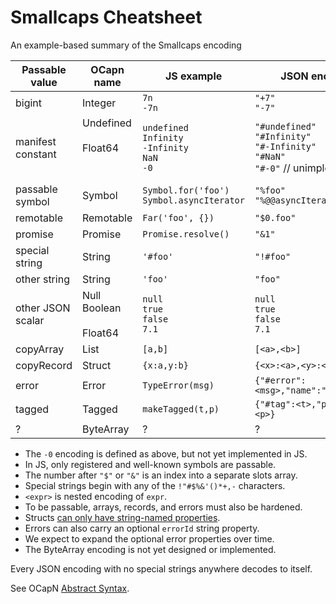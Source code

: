 # Smallcaps Cheatsheet

An example-based summary of the Smallcaps encoding

| Passable value  | OCapn name    | JS example          | JSON encoding        |
| ----------------|---------------|---------------------|----------------------|
| bigint          | Integer       | `7n`<br>`-7n`       | `"+7"`<br>`"-7"`     |
| manifest constant | Undefined<br><br>Float64<br><br><br> | `undefined`<br>`Infinity`<br>`-Infinity`<br>`NaN`<br>`-0` | `"#undefined"`<br>`"#Infinity"`<br>`"#-Infinity"`<br>`"#NaN"`<br>`"#-0"` // unimplemented |
| passable symbol | Symbol        | `Symbol.for('foo')`<br>`Symbol.asyncIterator` | `"%foo"`<br>`"%@@asyncIterator"` |
| remotable       | Remotable     | `Far('foo', {})`    | `"$0.foo"`           |
| promise         | Promise       | `Promise.resolve()` | `"&1"`               |
| special string  | String        | `'#foo'`            | `"!#foo"`            |
| other string    | String        | `'foo'`             | `"foo"`              |
| other JSON scalar | Null<br>Boolean<br><br>Float64 | `null`<br>`true`<br>`false`<br>`7.1` | `null`<br>`true`<br>`false`<br>`7.1` |
| copyArray       | List          | `[a,b]`             | `[<a>,<b>]`          |
| copyRecord      | Struct        | `{x:a,y:b}`         | `{<x>:<a>,<y>:<b>}`  |
| error           | Error         | `TypeError(msg)`    | `{"#error":<msg>,"name":"TypeError"}` |
| tagged          | Tagged        | `makeTagged(t,p)`   | `{"#tag":<t>,"payload":<p>}` |
| ?               | ByteArray     | ?                   | ? |

* The `-0` encoding is defined as above, but not yet implemented in JS.
* In JS, only registered and well-known symbols are passable.
* The number after `"$"` or `"&"` is an index into a separate slots array.
* Special strings begin with any of the `!"#$%&'()*+,-` characters.
* `<expr>` is nested encoding of `expr`.
* To be passable, arrays, records, and errors must also be hardened.
* Structs [can only have string-named properties](https://github.com/endojs/endo/blob/master/packages/pass-style/doc/copyRecord-guarantees.md).
* Errors can also carry an optional `errorId` string property.
* We expect to expand the optional error properties over time.
* The ByteArray encoding is not yet designed or implemented.

Every JSON encoding with no special strings anywhere decodes to itself.

See OCapN [Abstract Syntax](https://github.com/ocapn/ocapn/wiki/Abstract-Syntax).
